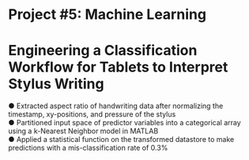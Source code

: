# Project #5: Machine Learning
# Engineering a Classification Workflow for Tablets to Interpret Stylus Writing

● Extracted aspect ratio of handwriting data after normalizing the timestamp, xy-positions, and pressure of the stylus           
● Partitioned input space of predictor variables into a categorical array using a k-Nearest Neighbor model in MATLAB          
● Applied a statistical function on the transformed datastore to make predictions with a mis-classification rate of 0.3%           
